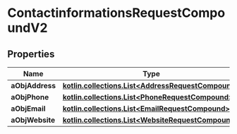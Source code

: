 
# ContactinformationsRequestCompoundV2

## Properties
| Name | Type | Description | Notes |
| ------------ | ------------- | ------------- | ------------- |
| **aObjAddress** | [**kotlin.collections.List&lt;AddressRequestCompound&gt;**](AddressRequest.md) |  |  |
| **aObjPhone** | [**kotlin.collections.List&lt;PhoneRequestCompound&gt;**](PhoneRequest.md) |  |  |
| **aObjEmail** | [**kotlin.collections.List&lt;EmailRequestCompound&gt;**](EmailRequest.md) |  |  |
| **aObjWebsite** | [**kotlin.collections.List&lt;WebsiteRequestCompound&gt;**](WebsiteRequest.md) |  |  |



